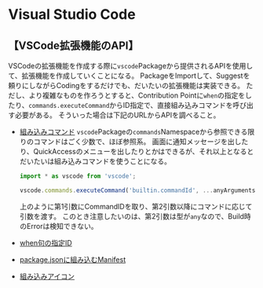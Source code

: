 # Visual Studio Code

## 【VSCode拡張機能のAPI】

VSCodeの拡張機能を作成する際に`vscode`Packageから提供されるAPIを使用して、拡張機能を作成していくことになる。
PackageをImportして、Suggestを頼りにしながらCodingをするだけでも、だいたいの拡張機能は実装できる。
ただし、より複雑なものを作ろうとすると、Contribution Pointに`when`の指定をしたり、`commands.executeCommand`からID指定で、直接組み込みコマンドを呼び出す必要がある。
そういった場合は下記のURLからAPIを調べること。

- [組み込みコマンド](https://code.visualstudio.com/api/references/commands)
  `vscode`Packageの`commands`Namespaceから参照できる限りのコマンドはごく少数で、ほぼ参照系。
  画面に通知メッセージを出したり、QuickAccessのメニューを出したりとかはできるが、それ以上となるとだいたいは組み込みコマンドを使うことになる。
  
  ```ts
  import * as vscode from 'vscode';

  vscode.commands.executeCommand('builtin.commandId', ...anyArguments);
  ```
  
  上のように第1引数にCommandIDを取り、第2引数以降にコマンドに応じて引数を渡す。
  このとき注意したいのは、第2引数は型が`any`なので、Build時のErrorは検知できない。
  
- [when句の指定ID](https://code.visualstudio.com/api/references/when-clause-contexts)
- [package.jsonに組み込むManifest](https://code.visualstudio.com/api/references/extension-manifest)
- [組み込みアイコン](https://code.visualstudio.com/api/references/icons-in-labels)
